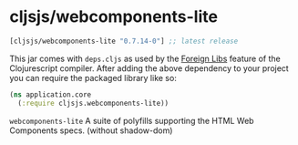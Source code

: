# cljsjs/webcomponents-lite

[](dependency)
```clojure
[cljsjs/webcomponents-lite "0.7.14-0"] ;; latest release
```
[](/dependency)

This jar comes with `deps.cljs` as used by the [Foreign Libs][flibs] feature
of the Clojurescript compiler. After adding the above dependency to your project
you can require the packaged library like so:

```clojure
(ns application.core
  (:require cljsjs.webcomponents-lite))
```

`webcomponents-lite` A suite of polyfills supporting the HTML Web Components specs. (without shadow-dom)

[flibs]: https://github.com/clojure/clojurescript/wiki/Packaging-Foreign-Dependencies
